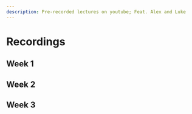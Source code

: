```yaml
---
description: Pre-recorded lectures on youtube; Feat. Alex and Luke
---
```


# Recordings

## Week 1

## Week 2

## Week 3

